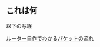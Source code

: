 ## これは何

以下の写経

[ルーター自作でわかるパケットの流れ](https://www.amazon.co.jp/%E3%83%AB%E3%83%BC%E3%82%BF%E3%83%BC%E8%87%AA%E4%BD%9C%E3%81%A7%E3%82%8F%E3%81%8B%E3%82%8B%E3%83%91%E3%82%B1%E3%83%83%E3%83%88%E3%81%AE%E6%B5%81%E3%82%8C-%E5%B0%8F%E4%BF%A3-%E5%85%89%E4%B9%8B/dp/4774147451)
